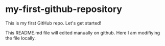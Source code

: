 # my-first-github-repository
This is my first GitHub repo. Let's get started!

This README.md file will edited manually on github. Here I am modifiying the file locally.
